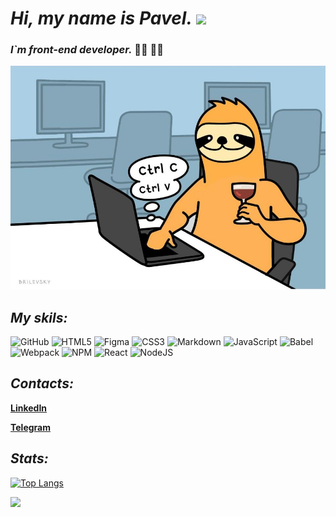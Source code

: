 # *Hi, my name is Pavel.* <img src="https://media.giphy.com/media/hvRJCLFzcasrR4ia7z/giphy.gif" width="40">
### *I`m front-end developer.* :man_technologist: :technologist:
![avatar](/1.png)

## *__My skils:__*
![GitHub](https://img.shields.io/badge/github-%23121011.svg?style=for-the-badge&logo=github&logoColor=white)
![HTML5](https://img.shields.io/badge/html5-%23E34F26.svg?style=for-the-badge&logo=html5&logoColor=white)
![Figma](https://img.shields.io/badge/figma-%23F24E1E.svg?style=for-the-badge&logo=figma&logoColor=white)
![CSS3](https://img.shields.io/badge/css3-%231572B6.svg?style=for-the-badge&logo=css3&logoColor=white)
![Markdown](https://img.shields.io/badge/markdown-%23000000.svg?style=for-the-badge&logo=markdown&logoColor=white)
![JavaScript](https://img.shields.io/badge/javascript-%23323330.svg?style=for-the-badge&logo=javascript&logoColor=%23F7DF1E)
![Babel](https://img.shields.io/badge/Babel-F9DC3e?style=for-the-badge&logo=babel&logoColor=black)
![Webpack](https://img.shields.io/badge/webpack-%238DD6F9.svg?style=for-the-badge&logo=webpack&logoColor=black)
![NPM](https://img.shields.io/badge/NPM-%23000000.svg?style=for-the-badge&logo=npm&logoColor=white)
![React](https://img.shields.io/badge/react-%2320232a.svg?style=for-the-badge&logo=react&logoColor=%2361DAFB)
![NodeJS](https://img.shields.io/badge/node.js-6DA55F?style=for-the-badge&logo=node.js&logoColor=white)

## *__Contacts:__*

**[LinkedIn](https://www.linkedin.com/in/павел-алексеев/)**

**[Telegram](https://t.me/alekseevps93/)**

## *__Stats:__*
[![Top Langs](https://github-readme-stats.vercel.app/api/top-langs/?username=Pavel-174)](https://github.com/Pavel-174/github-readme-stats)

![](https://komarev.com/ghpvc/?username=Pavel-174)


<!---
Pavel-174/Pavel-174 is a ✨ special ✨ repository because its `README.md` (this file) appears on your GitHub profile.
You can click the Preview link to take a look at your changes.
--->
